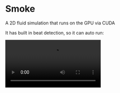 # Smoke
A 2D fluid simulation that runs on the GPU via CUDA

It has built in beat detection, so it can auto run:

<video src="https://user-images.githubusercontent.com/108689497/177349570-1fc6fb04-5b54-4917-a88a-cc262c8fa9e9.mov"></video>


